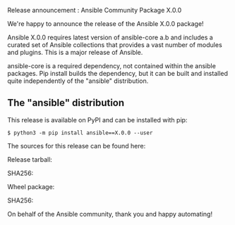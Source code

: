 Release announcement : Ansible Community Package X.0.0



We're happy to announce the release of the Ansible X.0.0 package!

Ansible X.0.0 requires latest version of ansible-core a.b and includes a curated set of Ansible collections that provides a vast number of modules and plugins. This is a major release of Ansible.

ansible-core is a required dependency, not contained within the ansible packages. Pip install builds the
dependency, but it can be built and installed quite independently of the "ansible" distribution.

The "ansible" distribution
--------------------------

This release is available on PyPI and can be installed with pip:

`$ python3 -m pip install ansible==X.0.0 --user`

The sources for this release can be found here:

Release tarball:


SHA256:


Wheel package:


SHA256:


On behalf of the Ansible community, thank you and happy automating!